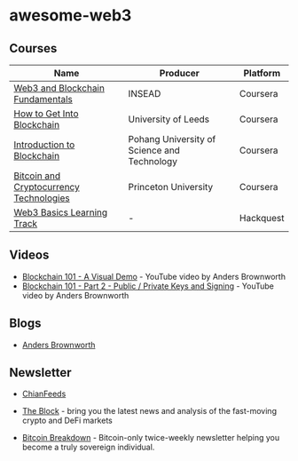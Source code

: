 # awesome-web3

## Courses

| Name                                                                                              | Producer                                    | Platform
| -                                                                                                 | -                                           | -
| [Web3 and Blockchain Fundamentals](https://www.coursera.org/learn/web3-blockchain-fundamentals)   | INSEAD                                      | Coursera
| [How to Get Into Blockchain](https://www.coursera.org/learn/how-to-get-into-blockchain/)          | University of Leeds                         | Coursera
| [Introduction to Blockchain](https://www.coursera.org/learn/blockchain-)                          | Pohang University of Science and Technology | Coursera
| [Bitcoin and Cryptocurrency Technologies](https://www.coursera.org/learn/cryptocurrency)          | Princeton University                        | Coursera
| [Web3 Basics Learning Track](https://www.hackquest.io/en/learning-track/10247d47-34d8-4d1e-a7c1-6519e2d639b2)          | - | Hackquest


## Videos

* [Blockchain 101 - A Visual Demo](https://www.youtube.com/watch?v=_160oMzblY8) - YouTube video by Anders Brownworth
* [Blockchain 101 - Part 2 - Public / Private Keys and Signing](https://www.youtube.com/watch?v=_160oMzblY8) - YouTube video by Anders Brownworth


## Blogs

* [Anders Brownworth](https://andersbrownworth.com/)

## Newsletter

* [ChianFeeds](https://substack.chainfeeds.xyz/subscribe?utm_source=email&utm_campaign=email-subscribe&r=3k3zv1&next=https%3A%2F%2Fsubstack.chainfeeds.xyz%2Fp%2Fbased-rollup-alpha&utm_medium=email)

* [The Block](https://www.theblock.co/newsletters?utm_campaign=website&utm_medium=referral&utm_source=newsletter) - bring you the latest news and analysis of the fast-moving crypto and DeFi markets

* [Bitcoin Breakdown](https://www.btcbreakdown.com/subscribe) - Bitcoin-only twice-weekly newsletter helping you become a truly sovereign individual.